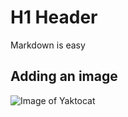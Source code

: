 # H1 Header
Markdown is easy

## Adding an image
![Image of Yaktocat](https://octodex.github.com/images/yaktocat.png)

